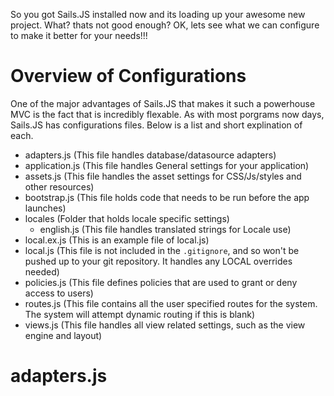 So you got Sails.JS installed now and its loading up your awesome new project.  What? thats not good enough? OK, lets see what we can configure to make it better for your needs!!!

# Overview of Configurations
One of the major advantages of Sails.JS that makes it such a powerhouse MVC is the fact that is incredibly flexable.  As with most porgrams now days, Sails.JS has configurations files.  Below is a list and short explination of each.

* adapters.js      (This file handles database/datasource adapters)
* application.js   (This file handles General settings for your application)
* assets.js        (This file handles the asset settings for CSS/Js/styles and other resources)
* bootstrap.js     (This file holds code that needs to be run before the app launches)
* locales          (Folder that holds locale specific settings)
	* english.js   (This file handles translated strings for Locale use)
* local.ex.js      (This is an example file of local.js)
* local.js         (This file is not included in the `.gitignore`, and so won't be pushed up to your git repository.  It handles any LOCAL overrides needed)
* policies.js      (This file defines policies that are used to grant or deny access to users)
* routes.js        (This file contains all the user specified routes for the system.  The system will attempt dynamic routing if this is blank)
* views.js         (This file handles all view related settings, such as the view engine and layout)

# adapters.js
